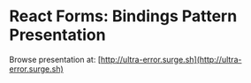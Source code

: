 # React Forms: Bindings Pattern Presentation

Browse presentation at: [http://ultra-error.surge.sh](http://ultra-error.surge.sh)
